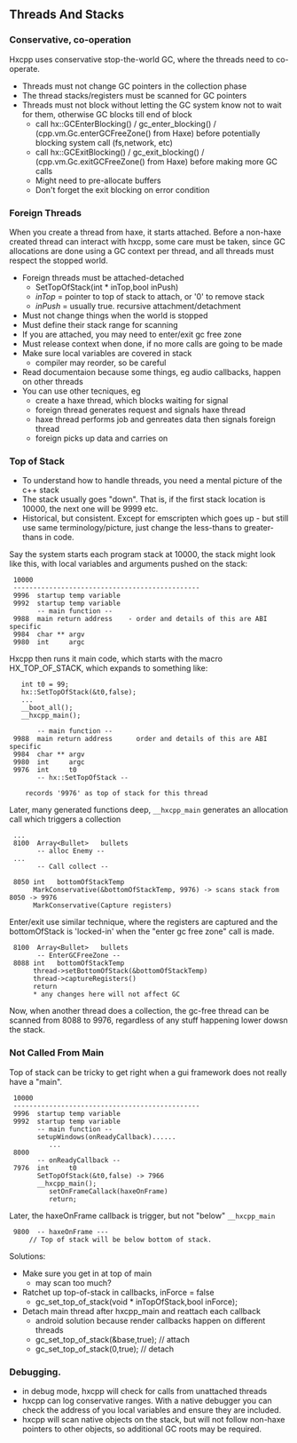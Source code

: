 Threads And Stacks
-------------------


### Conservative, co-operation
Hxcpp uses conservative stop-the-world GC, where the threads need to co-operate.
 - Threads must not change GC pointers in the collection phase
 - The thread stacks/registers must be scanned for GC pointers
 - Threads must not block without letting the GC system know not to wait for them, otherwise GC blocks till end of block 
   + call hx::GCEnterBlocking() / gc_enter_blocking() / (cpp.vm.Gc.enterGCFreeZone() from Haxe) before potentially blocking system call (fs,network, etc)
   + call hx::GCExitBlocking() / gc_exit_blocking() / (cpp.vm.Gc.exitGCFreeZone() from Haxe) before making more GC calls
   + Might need to pre-allocate buffers
   + Don't forget the exit blocking on error condition

### Foreign Threads
When you create a thread from haxe, it starts attached.  Before a non-haxe created thread can interact with hxcpp, some care must be taken, since GC allocations are done using a GC context per thread, and all threads must respect the stopped world.
  - Foreign threads must be attached-detached
     - SetTopOfStack(int * inTop,bool inPush)
     - *inTop* = pointer to top of stack to attach, or '0' to remove stack
     - *inPush* = usually true.  recursive attachment/detachment
  - Must not change things when the world is stopped
  - Must define their stack range for scanning
  - If you are attached, you may need to enter/exit gc free zone
  - Must release context when done, if no more calls are going to be made
  - Make sure local variables are covered in stack
    - compiler may reorder, so be careful
  - Read documentaion because some things, eg audio callbacks, happen on other threads
  - You can use other tecniques, eg
     - create a haxe thread, which blocks waiting for signal
     - foreign thread generates request and signals haxe thread
     - haxe thread performs job and genreates data then signals foreign thread
     - foreign picks up data and carries on




### Top of Stack

 - To understand how to handle threads, you need a mental picture of the c++ stack
 - The stack usually goes "down".  That is, if the first stack location is 10000, the next one will be 9999 etc.
 - Historical, but consistent.  Except for emscripten which goes up - but still use same terminology/picture, just change the less-thans to greater-thans in code.

Say the system starts each program stack at 10000, the stack might look like this, with local variables and arguments pushed on the stack:

```
 10000 
 -----------------------------------------------
 9996  startup temp variable
 9992  startup temp variable
       -- main function --
 9988  main return address    - order and details of this are ABI specific
 9984  char ** argv
 9980  int     argc
```

Hxcpp then runs it main code, which starts with the macro HX_TOP_OF_STACK, which expands to something like:
```
   int t0 = 99;
   hx::SetTopOfStack(&t0,false);
   ...
   __boot_all();
   __hxcpp_main();

       -- main function --
 9988  main return address      order and details of this are ABI specific
 9984  char ** argv
 9980  int     argc
 9976  int     t0
       -- hx::SetTopOfStack --

    records '9976' as top of stack for this thread
```

Later, many generated functions deep, `__hxcpp_main` generates an allocation call which
triggers a collection

```
 ...
 8100  Array<Bullet>   bullets
       -- alloc Enemy --
 ...
       -- Call collect --

 8050 int   bottomOfStackTemp
      MarkConservative(&bottomOfStackTemp, 9976) -> scans stack from 8050 -> 9976
      MarkConservative(Capture registers)

```

Enter/exit use similar technique, where the registers are captured and the bottomOfStack is 'locked-in' when the "enter gc free zone" call is made.
```
 8100  Array<Bullet>   bullets
       -- EnterGCFreeZone --
 8088 int   bottomOfStackTemp
      thread->setBottomOfStack(&bottomOfStackTemp)
      thread->captureRegisters()
      return
      * any changes here will not affect GC
```

Now, when another thread does a collection, the gc-free thread can be scanned from 8088 to 9976, regardless of any stuff happening lower dowsn the stack.


### Not Called From Main 

Top of stack can be tricky to get right when a gui framework does not really have a "main".


```
 10000 
 -----------------------------------------------
 9996  startup temp variable
 9992  startup temp variable
       -- main function --
       setupWindows(onReadyCallback)......
          ...
 8000  
       -- onReadyCallback --
 7976  int     t0
       SetTopOfStack(&t0,false) -> 7966
       __hxcpp_main();
          setOnFrameCallack(haxeOnFrame)
          return;
```

Later, the haxeOnFrame callback is trigger, but not "below" `__hxcpp_main`

```
 9800  -- haxeOnFrame ---
     // Top of stack will be below bottom of stack.

```

Solutions:
  - Make sure you get in at top of main
    + may scan too much?
  - Ratchet up top-of-stack in callbacks, inForce = false
    + gc_set_top_of_stack(void * inTopOfStack,bool inForce);
  - Detach main thread after hxcpp_main and reattach each callback
    + android solution because render callbacks happen on different threads
    + gc_set_top_of_stack(&base,true); // attach
    + gc_set_top_of_stack(0,true); // detach



### Debugging.
  - in debug mode, hxcpp will check for calls from unattached threads
  - hxcpp can log conservative ranges.  With a native debugger you can check the address of
     you local variables and ensure they are included.
  - hxcpp will scan native objects on the stack, but will not follow non-haxe pointers to other objects, so additional GC roots may be required.


